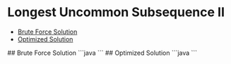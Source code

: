 # Longest Uncommon Subsequence II
* [Brute Force Solution](#bruteforce)
* [Optimized Solution](#optimized)

<a id="bruteforce"/>
## Brute Force Solution
```java
```

<a id="optimized"/>
## Optimized Solution
```java
```
